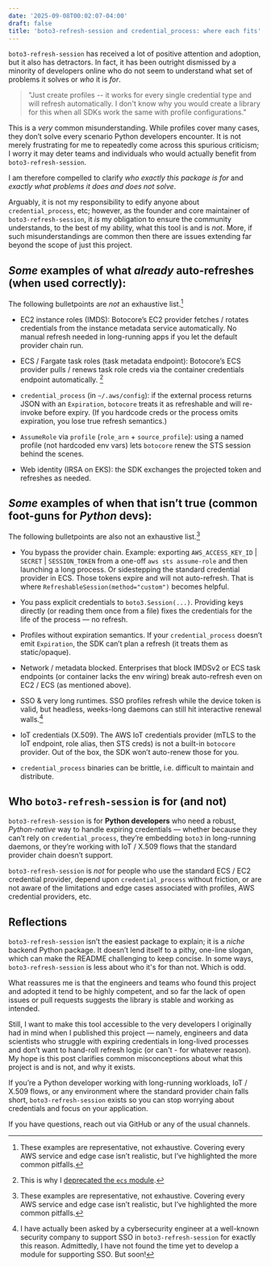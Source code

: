 ```yaml
---
date: '2025-09-08T00:02:07-04:00'
draft: false
title: 'boto3-refresh-session and credential_process: where each fits'
---
```


`boto3-refresh-session` has received a lot of positive attention and adoption, but it also has detractors. In fact, it has been outright dismissed by a minority of developers online who do not seem to understand what set of problems it solves or *who* it is *for*. 

> "Just create profiles -- it works for every single credential type and will refresh automatically. I don't know why you would create a library for this when all SDKs work the same with profile configurations."

This is a *very* common misunderstanding. While profiles cover many cases, they don’t solve every scenario Python developers encounter. It is not merely frustrating for me to repeatedly come across this spurious criticism; I worry it may deter teams and individuals who would actually benefit from `boto3-refresh-session`.

I am therefore compelled to clarify *who exactly this package is for* and *exactly what problems it does and does not solve*. 

Arguably, it is not my responsibility to edify anyone about `credential_process`, etc; however, as the founder and core maintainer of `boto3-refresh-session`, it *is* my obligation to ensure the community understands, to the best of my ability, what this tool is and is *not*. More, if such misunderstandings are common then there are issues extending far beyond the scope of just this project. 

## *Some* examples of what *already* auto-refreshes (when used correctly):

The following bulletpoints are *not* an exhaustive list.[^2]

- EC2 instance roles (IMDS): Botocore’s EC2 provider fetches / rotates credentials from the instance metadata service automatically. No manual refresh needed in long-running apps if you let the default provider chain run.

- ECS / Fargate task roles (task metadata endpoint): Botocore’s ECS provider pulls / renews task role creds via the container credentials endpoint automatically. [^3]

- `credential_process` (in `~/.aws/config`): if the external process returns JSON with an `Expiration`, `botocore` treats it as refreshable and will re-invoke before expiry. (If you hardcode creds or the process omits expiration, you lose true refresh semantics.)

- `AssumeRole` via `profile` (`role_arn` + `source_profile`): using a named profile (not hardcoded env vars) lets `botocore` renew the STS session behind the scenes.

- Web identity (IRSA on EKS): the SDK exchanges the projected token and refreshes as needed.

## *Some* examples of when that isn’t true (common foot-guns for *Python* devs):

The following bulletpoints are also not an exhaustive list.[^2]

- You bypass the provider chain. Example: exporting `AWS_ACCESS_KEY_ID` | `SECRET` | `SESSION_TOKEN` from a one-off `aws sts assume-role` and then launching a long process. Or sidestepping the standard credential provider in ECS. Those tokens expire and will not auto-refresh. That is where `RefreshableSession(method="custom")` becomes helpful.

- You pass explicit credentials to `boto3.Session(...)`. Providing keys directly (or reading them once from a file) fixes the credentials for the life of the process — no refresh.

- Profiles without expiration semantics. If your `credential_process` doesn’t emit `Expiration`, the SDK can’t plan a refresh (it treats them as static/opaque).

- Network / metadata blocked. Enterprises that block IMDSv2 or ECS task endpoints (or container lacks the env wiring) break auto-refresh even on EC2 / ECS (as mentioned above).

- SSO & very long runtimes. SSO profiles refresh while the device token is valid, but headless, weeks-long daemons can still hit interactive renewal walls.[^4]

- IoT credentials (X.509). The AWS IoT credentials provider (mTLS to the IoT endpoint, role alias, then STS creds) is not a built-in `botocore` provider. Out of the box, the SDK won’t auto-renew those for you.

- `credential_process` binaries can be brittle, i.e. difficult to maintain and distribute. 

## Who `boto3-refresh-session` is for (and not)

`boto3-refresh-session` is for **Python developers** who need a robust, *Python-native* way to handle expiring credentials — whether because they can’t rely on `credential_process`, they’re embedding `boto3` in long-running daemons, or they’re working with IoT / X.509 flows that the standard provider chain doesn’t support.

`boto3-refresh-session` is *not* for people who use the standard ECS / EC2 credential provider, depend upon `credential_process` without friction, or are not aware of the limitations and edge cases associated with profiles, AWS credential providers, etc.

## Reflections

`boto3-refresh-session` isn’t the easiest package to explain; it is a *niche* backend Python package. It doesn’t lend itself to a pithy, one-line slogan, which can make the README challenging to keep concise. In some ways, `boto3-refresh-session` is less about who it's for than not. Which is odd.

What reassures me is that the engineers and teams who found this project and adopted it tend to be highly competent, and so far the lack of open issues or pull requests suggests the library is stable and working as intended. 

Still, I want to make this tool accessible to the very developers I originally had in mind when I published this project — namely, engineers and data scientists who struggle with expiring credentials in long-lived processes and don’t want to hand-roll refresh logic (or can't - for whatever reason). My hope is this post clarifies common misconceptions about what this project is and is not, and why it exists.

If you’re a Python developer working with long-running workloads, IoT / X.509 flows, or any environment where the standard provider chain falls short, `boto3-refresh-session` exists so you can stop worrying about credentials and focus on your application. 

If you have questions, reach out via GitHub or any of the usual channels.

[^1]: [TL;DR Sec](https://tldrsec.com/p/tldr-sec-282) and [CloudSecList](https://cloudseclist.com/issues/issue-290/), to be specific.

[^2]: These examples are representative, not exhaustive. Covering every AWS service and edge case isn’t realistic, but I’ve highlighted the more common pitfalls.

[^3]: This is why I [deprecated the `ecs` module](https://github.com/michaelthomasletts/boto3-refresh-session/pull/78).

[^4]: I have actually been asked by a cybersecurity engineer at a well-known security company to support SSO in `boto3-refresh-session` for exactly this reason. Admittedly, I have not found the time yet to develop a module for supporting SSO. But soon!